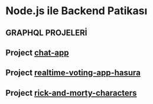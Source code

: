 # Node.js ile Backend Patikası
## GRAPHQL PROJELERİ
   ## Project    [chat-app](graphql/chat-app/)
   ## Project    [realtime-voting-app-hasura](graphql/realtime-voting-app-hasura/)
   ## Project    [rick-and-morty-characters](graphql/rick-and-morty-characters/)